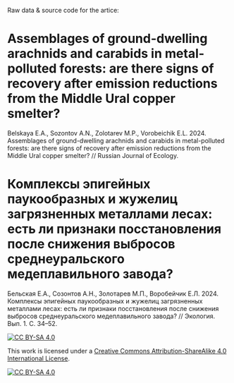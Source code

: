 Raw data & source code for the artice:

# Assemblages of ground-dwelling arachnids and carabids in metal-polluted forests: are there signs of recovery after emission reductions from the Middle Ural copper smelter? 

Belskaya E.A., Sozontov A.N., Zolotarev M.P., Vorobeichik E.L. 2024. Assemblages of ground-dwelling arachnids and carabids in metal-polluted forests: are there signs of recovery after emission reductions from the Middle Ural copper smelter? // Russian Journal of Ecology. 

# Комплексы эпигейных паукообразных и жужелиц загрязненных металлами лесах: есть ли признаки посстановления после снижения выбросов среднеуральского медеплавильного завода?

Бельская Е.А., Созонтов А.Н., Золотарев М.П., Воробейчик Е.Л. 2024. Комплексы эпигейных паукообразных и жужелиц загрязненных металлами лесах: есть ли признаки посстановления после снижения выбросов среднеуральского медеплавильного завода? // Экология. Вып. 1. С. 34–52. 

[![CC BY-SA 4.0][cc-by-sa-shield]][cc-by-sa]

This work is licensed under a
[Creative Commons Attribution-ShareAlike 4.0 International License][cc-by-sa].

[![CC BY-SA 4.0][cc-by-sa-image]][cc-by-sa]

[cc-by-sa]: http://creativecommons.org/licenses/by-sa/4.0/
[cc-by-sa-image]: https://licensebuttons.net/l/by-sa/4.0/88x31.png
[cc-by-sa-shield]: https://img.shields.io/badge/License-CC%20BY--SA%204.0-lightgrey.svg
